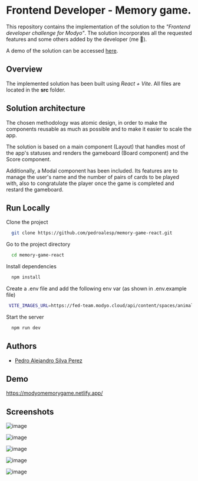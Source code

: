 # Frontend Developer - Memory game.

This repository contains the implementation of the solution to the _"Frontend developer challenge for Modyo"_. The solution incorporates all the requested features and some others added by the developer (me 👋).

A demo of the solution can be accessed [here](https://modyomemorygame.netlify.app/).

## Overview

The implemented solution has been built using _React + Vite_. All files are located in the **src** folder.

## Solution architecture

The chosen methodology was atomic design, in order to make the components reusable as much as possible and to make it easier to scale the app.

The solution is based on a main component (Layout) that handles most of the app's statuses and renders the gameboard (Board component) and the Score component.

Additionally, a Modal component has been included. Its features are to manage the user's name and the number of pairs of cards to be played with, also to congratulate the player once the game is completed and restard the gameboard.

## Run Locally

Clone the project

```bash
  git clone https://github.com/pedroalesp/memory-game-react.git
```

Go to the project directory

```bash
  cd memory-game-react
```

Install dependencies

```bash
  npm install
```

Create a .env file and add the following env var (as shown in .env.example file)

```bash
 VITE_IMAGES_URL=https://fed-team.modyo.cloud/api/content/spaces/animals/types/game/entries?per_page=
```

Start the server

```bash
  npm run dev
```


## Authors

- [Pedro Alejandro Silva Perez](https://www.linkedin.com/in/pedrosilvaperez/)


## Demo

https://modyomemorygame.netlify.app/


## Screenshots
![image](https://github.com/pedroalesp/memory-game-react/assets/59781924/334944e2-c3cb-4cf0-b254-ff95cb4c6798)

![image](https://github.com/pedroalesp/memory-game-react/assets/59781924/11e17071-a011-4cda-8b97-21e414da8046)

![image](https://github.com/pedroalesp/memory-game-react/assets/59781924/3064d41a-2811-4475-9ca5-6d52b219e351)

![image](https://github.com/pedroalesp/memory-game-react/assets/59781924/0ba6cfdc-b642-487b-8683-75ac609a21b7)

![image](https://github.com/pedroalesp/memory-game-react/assets/59781924/01c9417f-7ac9-4ff3-bc33-0b8b0defb033)



